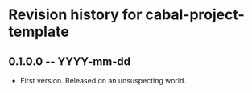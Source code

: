 # Revision history for cabal-project-template

## 0.1.0.0 -- YYYY-mm-dd

* First version. Released on an unsuspecting world.
